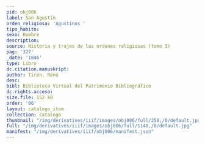 ```yaml
---
pid: obj006
label: San Agustín
orden_religiosa: 'Agustinos '
tipo_habito:
sexo: Hombre
description:
source: Historia y trajes de las ordenes religiosas (tomo I)
pag: '327'
_date: '1846'
type: Libro
dc.citation.manuskript:
author: Tirón, René
desc:
bibl: Biblioteca Virtual del Patrimonio Bibliográfico
dc.rights.acceso:
size.file: 152 kB
order: '06'
layout: catalogo_item
collection: catalogo
thumbnail: "/img/derivatives/iiif/images/obj006/full/250,/0/default.jpg"
full: "/img/derivatives/iiif/images/obj006/full/1140,/0/default.jpg"
manifest: "/img/derivatives/iiif/obj006/manifest.json"
---
```

